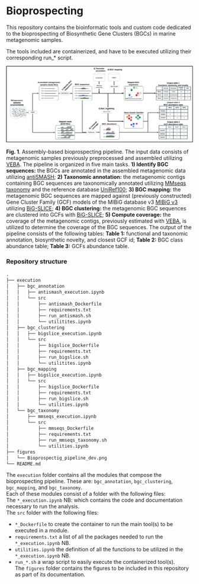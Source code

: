 # Bioprospecting

This repository contains the bioinformatic tools and custom code dedicated to the bioprospecting of Biosynthetic Gene Clusters (BGCs) in marine metagenomic samples.

The tools included are containerized, and have to be executed utilizing their corresponding run_* script. 

<a name="figure1">
</a>

![Figure 1](./figures/Bioprospectig_pipeline_dev.png)

**Fig. 1**. Assembly-based bioprospecting pipeline. The input data consists of metagenomic samples previously preprocessed and assembled utilizing [VEBA](https://github.com/jolespin/veba). The pipeline is organized in five main tasks. **1) Identify BGC sequences:** the BGCs are annotated in the assembled metagenomic data utilizing [antiSMASH](https://github.com/antismash/antismash); **2) Taxonomic annotation:** the metagenomic contigs containing BGC sequences are taxonomically annotated utilizing [MMseqs taxonomy](https://github.com/soedinglab/MMseqs2#taxonomy) and the reference database [UniRef100](https://www.uniprot.org/help/uniref); **3) BGC mapping:** the metagenomic BGC sequences are mapped against (previously constructed) Gene Cluster Family (GCF) models of the MIBiG database v3 [MIBiG v3](https://mibig.secondarymetabolites.org/) utilizing [BiG-SLICE](https://github.com/pereiramemo/bigslice); **4) BGC clustering:** the metagenomic BGC sequences are clustered into GCFs with [BiG-SLICE](https://github.com/pereiramemo/bigslice); **5) Compute coverage:** the coverage of the metagenomic contigs, previously estimated with [VEBA](https://github.com/jolespin/veba), is utilized to determine the coverage of the BGC sequences. The output of the pipeline consists of the following tables: **Table 1:** functional and taxonomic annotation, biosynthetic novelty, and closest GCF id; **Table 2:** BGC class abundance table; **Table 3:** GCFs abundance table.

### Repository structure
```
.
├── execution
│   ├── bgc_annotation
│   │   ├── antismash_execution.ipynb
│   │   └── src
│   │       ├── antismash_Dockerfile
│   │       ├── requirements.txt
│   │       ├── run_antismash.sh
│   │       └── utilitites.ipynb
│   ├── bgc_clustering
│   │   ├── bigslice_execution.ipynb
│   │   └── src
│   │       ├── bigslice_Dockerfile
│   │       ├── requirements.txt
│   │       ├── run_bigslice.sh
│   │       └── utilitites.ipynb
│   ├── bgc_mapping
│   │   ├── bigslice_execution.ipynb
│   │   └── src
│   │       ├── bigslice_Dockerfile
│   │       ├── requirements.txt
│   │       ├── run_bigslice.sh
│   │       └── utilities.ipynb
│   └── bgc_taxonomy
│       ├── mmseqs_execution.ipynb
│       └── src
│           ├── mmseqs_Dockerfile
│           ├── requirements.txt
│           ├── run_mmseqs_taxonomy.sh
│           └── utilities.ipynb
├── figures
│   └── Bioprospectig_pipeline_dev.png
└── README.md
```

The `execution` folder contains all the modules that compose the bioprospecting pipeline. These are: `bgc_annotation`, `bgc_clustering`,  `bgc_mapping`, and `bgc_taxonomy`.  
Each of these modules consist of a folder with the following files:  
The `*_execution.ipynb` NB: which contains the code and documentation necessary to run the analysis.  
The `src` folder with the following files:  
 - `*_Dockerfile` to create the container to run the main tool(s) to be executed in a module.  
 - `requirements.txt` a list of all the packages needed to run the `*_execution.ipynb` NB.  
 - `utilities.ipynb` the definition of all the functions to be utilized in the `*_execution.ipynb` NB.  
 -  `run_*.sh` a wrap script to easily execute the containerized tool(s).  
The `figures` folder contains the figures to be included in this repository as part of its documentation.


